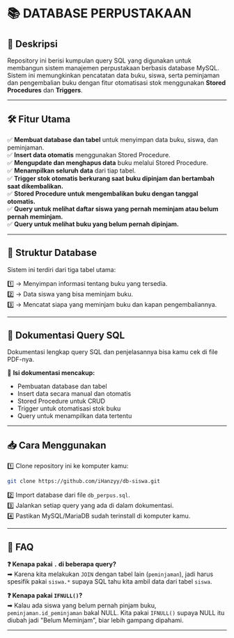 # 📚 DATABASE PERPUSTAKAAN

## 📖 Deskripsi

Repository ini berisi kumpulan query SQL yang digunakan untuk membangun sistem manajemen perpustakaan berbasis database MySQL. Sistem ini memungkinkan pencatatan data buku, siswa, serta peminjaman dan pengembalian buku dengan fitur otomatisasi stok menggunakan **Stored Procedures** dan **Triggers**.

---

## 🛠️ Fitur Utama

✅ **Membuat database dan tabel** untuk menyimpan data buku, siswa, dan peminjaman.\
✅ **Insert data otomatis** menggunakan Stored Procedure.\
✅ **Mengupdate dan menghapus data** buku melalui Stored Procedure.\
✅ **Menampilkan seluruh data** dari tiap tabel.\
✅ **Trigger stok otomatis berkurang saat buku dipinjam dan bertambah saat dikembalikan.**\
✅ **Stored Procedure untuk mengembalikan buku dengan tanggal otomatis.**\
✅ **Query untuk melihat daftar siswa yang pernah meminjam atau belum pernah meminjam.**\
✅ **Query untuk melihat buku yang belum pernah dipinjam.**

---

## 📌 Struktur Database

Sistem ini terdiri dari tiga tabel utama:

1️⃣ → Menyimpan informasi tentang buku yang tersedia.\
2️⃣ → Data siswa yang bisa meminjam buku.\
3️⃣ → Mencatat siapa yang meminjam buku dan kapan pengembaliannya.

---

## 📜 Dokumentasi Query SQL

Dokumentasi lengkap query SQL dan penjelasannya bisa kamu cek di file PDF-nya.

📂 **Isi dokumentasi mencakup:**

- Pembuatan database dan tabel
- Insert data secara manual dan otomatis
- Stored Procedure untuk CRUD
- Trigger untuk otomatisasi stok buku
- Query untuk menampilkan data tertentu

---

## 📥 Cara Menggunakan

1️⃣ Clone repository ini ke komputer kamu:

```sh
git clone https://github.com/iHanzyy/db-siswa.git
```

2️⃣ Import database dari file `db_perpus.sql`.\
3️⃣ Jalankan setiap query yang ada di dalam dokumentasi.\
4️⃣ Pastikan MySQL/MariaDB sudah terinstall di komputer kamu.

---

## 🧐 FAQ

**❓ Kenapa pakai **`.`** di beberapa query?**\
➡ Karena kita melakukan `JOIN` dengan tabel lain (`peminjaman`), jadi harus spesifik pakai `siswa.*` supaya SQL tahu kita ambil data dari tabel `siswa`.

**❓ Kenapa pakai **`IFNULL()`**?**\
➡ Kalau ada siswa yang belum pernah pinjam buku, `peminjaman.id_peminjaman` bakal NULL. Kita pakai `IFNULL()` supaya NULL itu diubah jadi "Belum Meminjam", biar lebih gampang dipahami.

---
